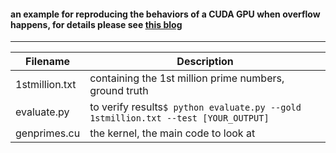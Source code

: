 #### an example for reproducing the behaviors of a CUDA GPU when overflow happens, for details please see [this blog](http://alex-x-w.github.io/2017/11/04/gpu_overflow/)
---

Filename | Description
--- | ---
1stmillion.txt | containing the 1st million prime numbers, ground truth
evaluate.py | to verify results`$ python evaluate.py --gold 1stmillion.txt --test [YOUR_OUTPUT]`
genprimes.cu | the kernel, the main code to look at
